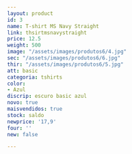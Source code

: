 ```yaml
---
layout: product
id: 3
name: T-shirt MS Navy Straight
link: thsirtmsnavystraight
price: 12.5
weight: 500
image: "/assets/images/produtos6/4.jpg"
sec: "/assets/images/produtos6/6.jpg"
thir: "/assets/images/produtos6/5.jpg"
att: basic
categoria: tshirts
color:
- Azul
discrip: escuro basic azul
novo: true
maisvendidos: true
stock: saldo
newprice: '17,9'
four: ''
new: false

---
```

